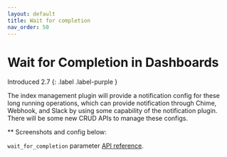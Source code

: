 ```yaml
---
layout: default
title: Wait for completion
nav_order: 50
---
```


# Wait for Completion in Dashboards
Introduced 2.7
{: .label .label-purple }

The index management plugin will provide a notification config for these long running operations, which can provide notification through Chime, Webhook, and Slack by using some capability of the notification plugin. There will be some new CRUD APIs to manage these configs.

** Screenshots and config below:

`wait_for_completion` parameter [API reference](link/to/doc).